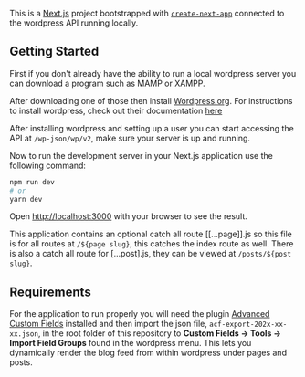 This is a [Next.js](https://nextjs.org/) project bootstrapped with [`create-next-app`](https://github.com/vercel/next.js/tree/canary/packages/create-next-app) connected to the wordpress API running locally.

## Getting Started
First if you don't already have the ability to run a local wordpress server you can download a program such as MAMP or XAMPP.

After downloading one of those then install [Wordpress.org](https://wordpress.org/download/). For instructions to install wordpress, check out their documentation [here](https://wordpress.org/support/article/how-to-install-wordpress/)

After installing wordpress and setting up a user you can start accessing the API at `/wp-json/wp/v2`, make sure your server is up and running.

Now to run the development server in your Next.js application use the following command:

```bash
npm run dev
# or
yarn dev
```

Open [http://localhost:3000](http://localhost:3000) with your browser to see the result.

This application contains an optional catch all route [[...page]].js so this file is for all routes at `/${page slug}`, this catches the index route as well.
There is also a catch all route for [...post].js, they can be viewed at `/posts/${post slug}`.

## Requirements
For the application to run properly you will need the plugin [Advanced Custom Fields](https://www.advancedcustomfields.com/) installed and then import the json file, `acf-export-202x-xx-xx.json`, in the root folder of this repository to **Custom Fields -> Tools -> Import Field Groups** found in the wordpress menu.
This lets you dynamically render the blog feed from within wordpress under pages and posts.

